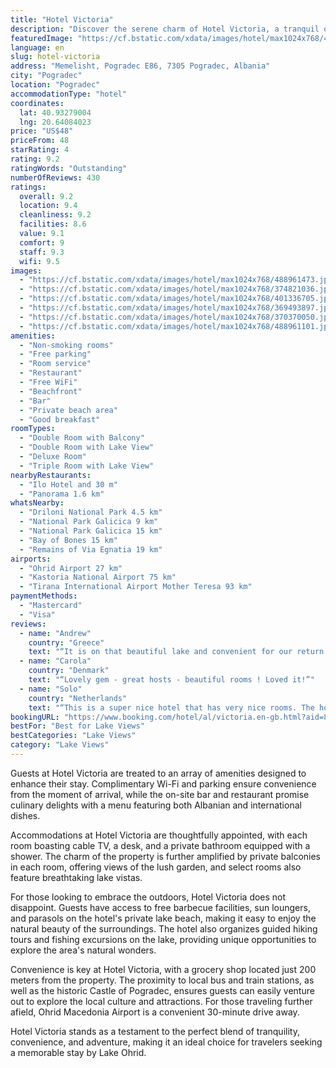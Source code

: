 ```yaml
---
title: "Hotel Victoria"
description: "Discover the serene charm of Hotel Victoria, a tranquil oasis located just a stone's throw from the shimmering waters of Lake Ohrid and a mere 2 km from the bustling town of Pogradec."
featuredImage: "https://cf.bstatic.com/xdata/images/hotel/max1024x768/488961473.jpg?k=fa263e0c3a9ac3c36d2524c9a755f633cf3f750764614e5a536b09cb94cfc39c&o=&hp=1"
language: en
slug: hotel-victoria
address: "Memelisht, Pogradec E86, 7305 Pogradec, Albania"
city: "Pogradec"
location: "Pogradec"
accommodationType: "hotel"
coordinates:
  lat: 40.93279004
  lng: 20.64084023
price: "US$48"
priceFrom: 48
starRating: 4
rating: 9.2
ratingWords: "Outstanding"
numberOfReviews: 430
ratings:
  overall: 9.2
  location: 9.4
  cleanliness: 9.2
  facilities: 8.6
  value: 9.1
  comfort: 9
  staff: 9.3
  wifi: 9.5
images:
  - "https://cf.bstatic.com/xdata/images/hotel/max1024x768/488961473.jpg?k=fa263e0c3a9ac3c36d2524c9a755f633cf3f750764614e5a536b09cb94cfc39c&o=&hp=1"
  - "https://cf.bstatic.com/xdata/images/hotel/max1024x768/374821036.jpg?k=cedae31b0ef43aef1cb6a2720b007564e86f5a351bd6ad2615acab18d93d29f0&o=&hp=1"
  - "https://cf.bstatic.com/xdata/images/hotel/max1024x768/401336705.jpg?k=4ca5610fb3d48c18761ebc5e32e0a43e9502029259ee61348b0eb8da659c13e6&o=&hp=1"
  - "https://cf.bstatic.com/xdata/images/hotel/max1024x768/369493897.jpg?k=2c076a6c372bdbc5abcb8bb4e3aa4654c6d5517de8052ceef2d684ac108216e9&o=&hp=1"
  - "https://cf.bstatic.com/xdata/images/hotel/max1024x768/370370050.jpg?k=e0f133e98068fb983a4f345cc745292d3409233b516cca2684c24b8a15da785d&o=&hp=1"
  - "https://cf.bstatic.com/xdata/images/hotel/max1024x768/488961101.jpg?k=01d0db45e9d79a9683801250b7fd9ae34efe7f5afb70cb26390f7e003ceb29ed&o=&hp=1"
amenities:
  - "Non-smoking rooms"
  - "Free parking"
  - "Room service"
  - "Restaurant"
  - "Free WiFi"
  - "Beachfront"
  - "Bar"
  - "Private beach area"
  - "Good breakfast"
roomTypes:
  - "Double Room with Balcony"
  - "Double Room with Lake View"
  - "Deluxe Room"
  - "Triple Room with Lake View"
nearbyRestaurants:
  - "Ilo Hotel and 30 m"
  - "Panorama 1.6 km"
whatsNearby:
  - "Driloni National Park 4.5 km"
  - "National Park Galicica 9 km"
  - "National Park Galicica 15 km"
  - "Bay of Bones 15 km"
  - "Remains of Via Egnatia 19 km"
airports:
  - "Ohrid Airport 27 km"
  - "Kastoria National Airport 75 km"
  - "Tirana International Airport Mother Teresa 93 km"
paymentMethods:
  - "Mastercard"
  - "Visa"
reviews:
  - name: "Andrew"
    country: "Greece"
    text: "“It is on that beautiful lake and convenient for our return to Greece via Durres”"
  - name: "Carola"
    country: "Denmark"
    text: "“Lovely gem - great hosts - beautiful rooms ! Loved it!”"
  - name: "Solo"
    country: "Netherlands"
    text: "“This is a super nice hotel that has very nice rooms. The hotel is situated a little out of town making it a truly relaxing spot to stay at. When having a car its only a 5 min drive into Pogradec. The restaurant can make delicious food and also the...”"
bookingURL: "https://www.booking.com/hotel/al/victoria.en-gb.html?aid=8035640"
bestFor: "Best for Lake Views"
bestCategories: "Lake Views"
category: "Lake Views"
---
```


Guests at Hotel Victoria are treated to an array of amenities designed to enhance their stay. Complimentary Wi-Fi and parking ensure convenience from the moment of arrival, while the on-site bar and restaurant promise culinary delights with a menu featuring both Albanian and international dishes.

Accommodations at Hotel Victoria are thoughtfully appointed, with each room boasting cable TV, a desk, and a private bathroom equipped with a shower. The charm of the property is further amplified by private balconies in each room, offering views of the lush garden, and select rooms also feature breathtaking lake vistas.

For those looking to embrace the outdoors, Hotel Victoria does not disappoint. Guests have access to free barbecue facilities, sun loungers, and parasols on the hotel's private lake beach, making it easy to enjoy the natural beauty of the surroundings. The hotel also organizes guided hiking tours and fishing excursions on the lake, providing unique opportunities to explore the area's natural wonders.

Convenience is key at Hotel Victoria, with a grocery shop located just 200 meters from the property. The proximity to local bus and train stations, as well as the historic Castle of Pogradec, ensures guests can easily venture out to explore the local culture and attractions. For those traveling further afield, Ohrid Macedonia Airport is a convenient 30-minute drive away.

Hotel Victoria stands as a testament to the perfect blend of tranquility, convenience, and adventure, making it an ideal choice for travelers seeking a memorable stay by Lake Ohrid.